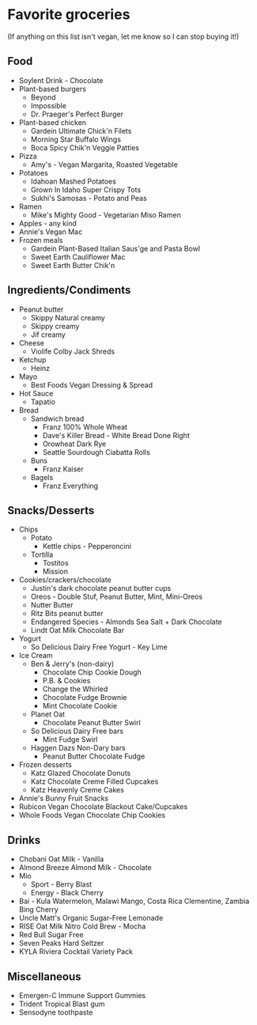 # Favorite groceries
(If anything on this list isn't vegan, let me know so I can stop buying it!)

## Food
- Soylent Drink - Chocolate
- Plant-based burgers
	- Beyond
	- Impossible
	- Dr. Praeger's Perfect Burger
- Plant-based chicken
	- Gardein Ultimate Chick'n Filets
	- Morning Star Buffalo Wings
	- Boca Spicy Chik'n Veggie Patties
- Pizza
	- Amy's - Vegan Margarita, Roasted Vegetable
- Potatoes
	- Idahoan Mashed Potatoes
	- Grown In Idaho Super Crispy Tots
	- Sukhi's Samosas - Potato and Peas
- Ramen
	- Mike's Mighty Good - Vegetarian Miso Ramen
- Apples - any kind
- Annie's Vegan Mac
- Frozen meals
	- Gardein Plant-Based Italian Saus'ge and Pasta Bowl
	- Sweet Earth Cauliflower Mac
	- Sweet Earth Butter Chik'n


## Ingredients/Condiments
- Peanut butter
	- Skippy Natural creamy
	- Skippy creamy
	- Jif creamy
- Cheese
	- Violife Colby Jack Shreds
- Ketchup
	- Heinz
- Mayo
	- Best Foods Vegan Dressing & Spread
- Hot Sauce
	- Tapatio
- Bread
	- Sandwich bread
		- Franz 100% Whole Wheat
		- Dave's Killer Bread - White Bread Done Right
		- Orowheat Dark Rye
		- Seattle Sourdough Ciabatta Rolls
	- Buns
		- Franz Kaiser
	- Bagels
		- Franz Everything

## Snacks/Desserts
- Chips
	- Potato
		- Kettle chips - Pepperoncini
	- Tortilla
		- Tostitos
		- Mission
- Cookies/crackers/chocolate
	- Justin's dark chocolate peanut butter cups
	- Oreos - Double Stuf, Peanut Butter, Mint, Mini-Oreos
	- Nutter Butter
	- Ritz Bits peanut butter
	- Endangered Species - Almonds Sea Salt + Dark Chocolate
	- Lindt Oat Milk Chocolate Bar	
- Yogurt
	- So Delicious Dairy Free Yogurt - Key Lime
- Ice Cream
	- Ben & Jerry's (non-dairy)
		- Chocolate Chip Cookie Dough
		- P.B. & Cookies
		- Change the Whirled
		- Chocolate Fudge Brownie
		- Mint Chocolate Cookie
	- Planet Oat
		- Chocolate Peanut Butter Swirl
	- So Delicious Dairy Free bars
		- Mint Fudge Swirl
	- Haggen Dazs Non-Dary bars
		- Peanut Butter Chocolate Fudge
- Frozen desserts
	- Katz Glazed Chocolate Donuts
	- Katz Chocolate Creme Filled Cupcakes
	- Katz Heavenly Creme Cakes
- Annie's Bunny Fruit Snacks
- Rubicon Vegan Chocolate Blackout Cake/Cupcakes
- Whole Foods Vegan Chocolate Chip Cookies

## Drinks
- Chobani Oat Milk - Vanilla
- Almond Breeze Almond Milk - Chocolate
- Mio
	- Sport - Berry Blast
	- Energy - Black Cherry
- Bai - Kula Watermelon, Malawi Mango, Costa Rica Clementine, Zambia Bing Cherry
- Uncle Matt's Organic Sugar-Free Lemonade 
- RISE Oat Milk Nitro Cold Brew - Mocha
- Red Bull Sugar Free
- Seven Peaks Hard Seltzer
- KYLA Riviera Cocktail Variety Pack

## Miscellaneous
- Emergen-C Immune Support Gummies
- Trident Tropical Blast gum
- Sensodyne toothpaste